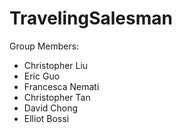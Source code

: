 # TravelingSalesman

Group Members:
* Christopher Liu
* Eric Guo
* Francesca Nemati
* Christopher Tan
* David Chong
* Elliot Bossi
